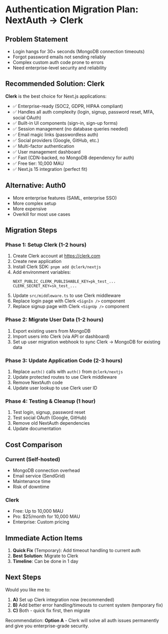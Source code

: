 # Authentication Migration Plan: NextAuth → Clerk

## Problem Statement

- Login hangs for 30+ seconds (MongoDB connection timeouts)
- Forgot password emails not sending reliably
- Complex custom auth code prone to errors
- Need enterprise-level security and reliability

## Recommended Solution: Clerk

**Clerk** is the best choice for Next.js applications:

- ✅ Enterprise-ready (SOC2, GDPR, HIPAA compliant)
- ✅ Handles all auth complexity (login, signup, password reset, MFA, social OAuth)
- ✅ Built-in UI components (sign-in, sign-up forms)
- ✅ Session management (no database queries needed)
- ✅ Email magic links (passwordless auth)
- ✅ Social providers (Google, GitHub, etc.)
- ✅ Multi-factor authentication
- ✅ User management dashboard
- ✅ Fast (CDN-backed, no MongoDB dependency for auth)
- ✅ Free tier: 10,000 MAU
- ✅ Next.js 15 integration (perfect fit)

## Alternative: Auth0

- More enterprise features (SAML, enterprise SSO)
- More complex setup
- More expensive
- Overkill for most use cases

## Migration Steps

### Phase 1: Setup Clerk (1-2 hours)

1. Create Clerk account at https://clerk.com
2. Create new application
3. Install Clerk SDK: `pnpm add @clerk/nextjs`
4. Add environment variables:
   ```
   NEXT_PUBLIC_CLERK_PUBLISHABLE_KEY=pk_test_...
   CLERK_SECRET_KEY=sk_test_...
   ```
5. Update `src/middleware.ts` to use Clerk middleware
6. Replace login page with Clerk `<SignIn />` component
7. Replace signup page with Clerk `<SignUp />` component

### Phase 2: Migrate User Data (1-2 hours)

1. Export existing users from MongoDB
2. Import users into Clerk (via API or dashboard)
3. Set up user migration webhook to sync Clerk → MongoDB for existing data

### Phase 3: Update Application Code (2-3 hours)

1. Replace `auth()` calls with `auth()` from `@clerk/nextjs`
2. Update protected routes to use Clerk middleware
3. Remove NextAuth code
4. Update user lookup to use Clerk user ID

### Phase 4: Testing & Cleanup (1 hour)

1. Test login, signup, password reset
2. Test social OAuth (Google, GitHub)
3. Remove old NextAuth dependencies
4. Update documentation

## Cost Comparison

### Current (Self-hosted)

- MongoDB connection overhead
- Email service (SendGrid)
- Maintenance time
- Risk of downtime

### Clerk

- Free: Up to 10,000 MAU
- Pro: $25/month for 10,000 MAU
- Enterprise: Custom pricing

## Immediate Action Items

1. **Quick Fix** (Temporary): Add timeout handling to current auth
2. **Best Solution**: Migrate to Clerk
3. **Timeline**: Can be done in 1 day

## Next Steps

Would you like me to:

1. **A)** Set up Clerk integration now (recommended)
2. **B)** Add better error handling/timeouts to current system (temporary fix)
3. **C)** Both - quick fix first, then migrate

Recommendation: **Option A** - Clerk will solve all auth issues permanently and give you enterprise-grade security.
